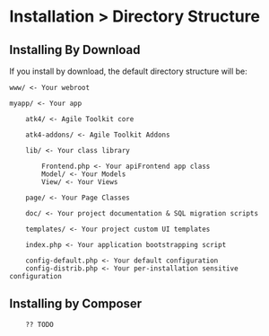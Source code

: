 # Installation > Directory Structure

## Installing By Download

If you install by download, the default directory structure will be:

    www/ <- Your webroot

    myapp/ <- Your app

        atk4/ <- Agile Toolkit core

        atk4-addons/ <- Agile Toolkit Addons

        lib/ <- Your class library

            Frontend.php <- Your apiFrontend app class
            Model/ <- Your Models
            View/ <- Your Views

        page/ <- Your Page Classes

        doc/ <- Your project documentation & SQL migration scripts

        templates/ <- Your project custom UI templates

        index.php <- Your application bootstrapping script

        config-default.php <- Your default configuration
        config-distrib.php <- Your per-installation sensitive configuration

## Installing by Composer

        ?? TODO
